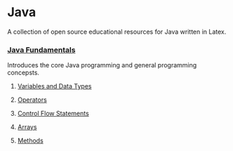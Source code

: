 # Java
A collection of open source educational resources for Java written in Latex.

### [Java Fundamentals](https://github.com/LibreEducation/Java/tree/master/Java-Fundamentals)
Introduces the core Java programming and general programming concepsts.
1.  [Variables and Data Types](https://github.com/LibreEducation/Java/blob/master/Java-Fundamentals/01-variables-and-data-types.pdf)

2.  [Operators](https://github.com/LibreEducation/Java/blob/master/Java-Fundamentals/02-operators.pdf)

3.  [Control Flow Statements](https://github.com/LibreEducation/Java/blob/master/Java-Fundamentals/03-control-flow-statements.pdf)

4.  [Arrays](https://github.com/LibreEducation/Java/blob/master/Java-Fundamentals/04-arrays.pdf)

5.  [Methods](https://github.com/LibreEducation/Java/blob/master/Java-Fundamentals/05-methods.pdf)
